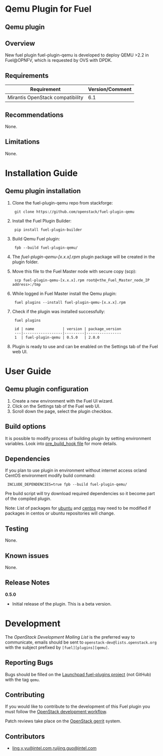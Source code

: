 Qemu Plugin for Fuel
================================

Qemu plugin
-----------------------

Overview
--------

New fuel plugin fuel-plugin-qemu is developed to deploy QEMU >2.2 in Fuel@OPNFV, which is requested by OVS with DPDK.

Requirements
------------

| Requirement                      | Version/Comment |
|----------------------------------|-----------------|
| Mirantis OpenStack compatibility | 6.1             |

Recommendations
---------------

None.

Limitations
-----------

None.

Installation Guide
==================

Qemu plugin installation
----------------------------------------

1. Clone the fuel-plugin-qemu repo from stackforge:

        git clone https://github.com/openstack/fuel-plugin-qemu

2. Install the Fuel Plugin Builder:

        pip install fuel-plugin-builder

3. Build Qemu Fuel plugin:

        fpb --build fuel-plugin-qemu/

4. The *fuel-plugin-qemu-[x.x.x].rpm* plugin package will be created in the plugin folder.
  
5. Move this file to the Fuel Master node with secure copy (scp):

        scp fuel-plugin-qemu-[x.x.x].rpm root@<the_Fuel_Master_node_IP address>:/tmp

6. While logged in Fuel Master install the Qemu plugin:

        fuel plugins --install fuel-plugin-qemu-[x.x.x].rpm

7. Check if the plugin was installed successfully:

        fuel plugins

        id | name             | version | package_version
        ---|------------------|---------|----------------
        1  | fuel-plugin-qemu | 0.5.0   | 2.0.0

8. Plugin is ready to use and can be enabled on the Settings tab of the Fuel web UI.


User Guide
==========

Qemu plugin configuration
---------------------------------------------

1. Create a new environment with the Fuel UI wizard.
2. Click on the Settings tab of the Fuel web UI.
3. Scroll down the page, select the plugin checkbox. 


Build options
-------------

It is possible to modify process of building plugin by setting environment variables. Look into [pre_build_hook file](pre_build_hook) for more details.

Dependencies
------------

If you plan to use plugin in environment without internet access or/and CentOS environment modify build command:

     INCLUDE_DEPENDENCIES=true fpb --build fuel-plugin-qemu/

Pre build script will try download required dependencies so it become part of the compiled plugin.

Note: List of packages for [ubuntu](qemu_package/ubuntu/dependencies.txt) and [centos](qemu_package/centos/dependencies.txt) may need to be modified if packages in centos or ubuntu repositories will change.

Testing
-------

None.

Known issues
------------

None.

Release Notes
-------------

**0.5.0**

* Initial release of the plugin. This is a beta version.


Development
===========

The *OpenStack Development Mailing List* is the preferred way to communicate,
emails should be sent to `openstack-dev@lists.openstack.org` with the subject
prefixed by `[fuel][plugins][qemu]`.

Reporting Bugs
--------------

Bugs should be filled on the [Launchpad fuel-plugins project](
https://bugs.launchpad.net/fuel-plugins) (not GitHub) with the tag `qemu`.


Contributing
------------

If you would like to contribute to the development of this Fuel plugin you must
follow the [OpenStack development workflow](
http://docs.openstack.org/infra/manual/developers.html#development-workflow).

Patch reviews take place on the [OpenStack gerrit](
https://review.openstack.org/#/q/status:open+project:stackforge/fuel-plugin-qemu,n,z)
system.

Contributors
------------

* ling.y.yu@intel.com,ruijing.guo@intel.com

